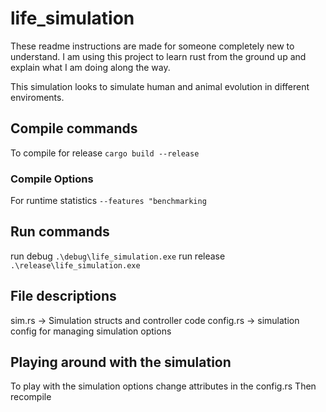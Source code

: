 # life_simulation
These readme instructions are made for someone completely new to understand. I am using this
project to learn rust from the ground up and explain what I am doing along the way.

This simulation looks to simulate human and animal evolution in different enviroments.

## Compile commands
To compile for release
`cargo build --release`

### Compile Options
For runtime statistics
`--features "benchmarking`

## Run commands
run debug
`.\debug\life_simulation.exe`
run release
`.\release\life_simulation.exe`

## File descriptions
sim.rs -> Simulation structs and controller code
config.rs -> simulation config for managing simulation options

## Playing around with the simulation
To play with the simulation options change attributes in the config.rs
Then recompile
